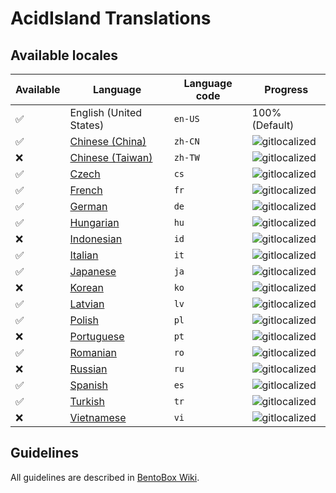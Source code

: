 # AcidIsland Translations

## Available locales

| Available | Language | Language code | Progress |
| --- | ---------- | --- | ----------- |
| ✅ | English (United States) | `en-US` | 100% (Default) |
| ✅ | [Chinese (China)](https://gitlocalize.com/repo/2854/zh-CN/src/main/resources/locales) | `zh-CN` | ![gitlocalized](https://gitlocalize.com/repo/2854/zh-CN//badge.svg) |
| ❌ | [Chinese (Taiwan)](https://gitlocalize.com/repo/2854/zh-TW/src/main/resources/locales) | `zh-TW` | ![gitlocalized](https://gitlocalize.com/repo/2854/zh-TW//badge.svg) |
| ✅ | [Czech](https://gitlocalize.com/repo/2854/cs/src/main/resources/locales) | `cs` | ![gitlocalized](https://gitlocalize.com/repo/2854/cs/badge.svg) |
| ✅ | [French](https://gitlocalize.com/repo/2854/fr/src/main/resources/locales) | `fr` | ![gitlocalized](https://gitlocalize.com/repo/2854/fr/badge.svg) |
| ✅ | [German](https://gitlocalize.com/repo/2854/de/src/main/resources/locales) | `de` | ![gitlocalized](https://gitlocalize.com/repo/2854/de/badge.svg) |
| ✅ | [Hungarian](https://gitlocalize.com/repo/2854/hu/src/main/resources/locales) | `hu` | ![gitlocalized](https://gitlocalize.com/repo/2854/hu/badge.svg) |
| ❌ | [Indonesian](https://gitlocalize.com/repo/2854/id/src/main/resources/locales) | `id` | ![gitlocalized](https://gitlocalize.com/repo/2854/id/badge.svg) |
| ✅ | [Italian](https://gitlocalize.com/repo/2854/it/src/main/resources/locales) | `it` | ![gitlocalized](https://gitlocalize.com/repo/2854/it/badge.svg) |
| ✅ | [Japanese](https://gitlocalize.com/repo/2854/ja/src/main/resources/locales) | `ja` | ![gitlocalized](https://gitlocalize.com/repo/2854/ja/badge.svg) |
| ❌ | [Korean](https://gitlocalize.com/repo/2854/ko/src/main/resources/locales) | `ko` | ![gitlocalized](https://gitlocalize.com/repo/2854/ko/badge.svg) |
| ✅ | [Latvian](https://gitlocalize.com/repo/2854/lv/src/main/resources/locales) | `lv` | ![gitlocalized](https://gitlocalize.com/repo/2854/lv/badge.svg) |
| ✅ | [Polish](https://gitlocalize.com/repo/2854/pl/src/main/resources/locales) | `pl` | ![gitlocalized](https://gitlocalize.com/repo/2854/pl/badge.svg) |
| ❌ | [Portuguese](https://gitlocalize.com/repo/2854/pt/src/main/resources/locales) | `pt` | ![gitlocalized](https://gitlocalize.com/repo/2854/pt/badge.svg) |
| ✅ | [Romanian](https://gitlocalize.com/repo/2854/ro/src/main/resources/locales) | `ro` | ![gitlocalized](https://gitlocalize.com/repo/2854/ro/badge.svg) |
| ❌ | [Russian](https://gitlocalize.com/repo/2854/ru/src/main/resources/locales) | `ru` | ![gitlocalized](https://gitlocalize.com/repo/2854/ru/badge.svg) |
| ✅ | [Spanish](https://gitlocalize.com/repo/2854/es/src/main/resources/locales) | `es` | ![gitlocalized](https://gitlocalize.com/repo/2854/es/badge.svg) |
| ✅ | [Turkish](https://gitlocalize.com/repo/2854/tr/src/main/resources/locales) | `tr` | ![gitlocalized](https://gitlocalize.com/repo/2854/tr/badge.svg) |
| ❌ | [Vietnamese](https://gitlocalize.com/repo/2854/vi/src/main/resources/locales) | `vi` | ![gitlocalized](https://gitlocalize.com/repo/2854/vi/badge.svg) |

## Guidelines
All guidelines are described in [BentoBox Wiki](https://github.com/BentoBoxWorld/BentoBox/wiki/Translate-BentoBox-and-addons#guidelines).